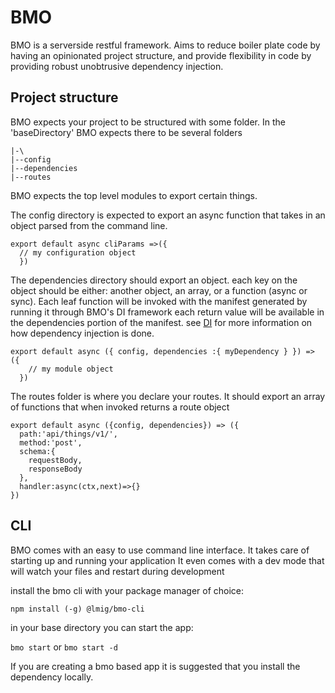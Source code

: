 # BMO

BMO is a serverside restful framework.
Aims to reduce boiler plate code by having an opinionated project structure, and provide
flexibility in code by providing robust unobtrusive dependency injection.

## Project structure
BMO expects your project to be structured with some folder.
In the 'baseDirectory' BMO expects there to be several folders
```
|-\
|--config
|--dependencies
|--routes
```
BMO expects the top level modules to export certain things.

The config directory is expected to export an async function that takes in an object parsed from the command line.

```
export default async cliParams =>({
  // my configuration object
  })
```

The dependencies directory should export an object. each key on the object should be either: another object, an array, or a function (async or sync).
Each leaf function will be invoked with the manifest generated by running it through BMO's DI framework
each return value will be available in the dependencies portion of the manifest. see [DI](#DI) for more information on how dependency injection is done.

```
export default async ({ config, dependencies :{ myDependency } }) => ({
    // my module object
  })
```

The routes folder is where you declare your routes.
It should export an array of functions that when invoked returns a route object

```
export default async ({config, dependencies}) => ({
  path:'api/things/v1/',
  method:'post',
  schema:{
    requestBody,
    responseBody
  },
  handler:async(ctx,next)=>{}
})
```

## CLI

BMO comes with an easy to use command line interface. It takes care of starting up and running your application
It even comes with a dev mode that will watch your files and restart during development

install the bmo cli with your package manager of choice:

`npm install (-g) @lmig/bmo-cli`

in your base directory you can start the app:

`bmo start`
 or
`bmo start -d`

If you are creating a bmo based app it is suggested that you install the dependency locally.







